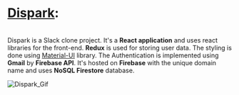 **<h1>[Dispark](https://www.dispark.ca):</h1>**<br/>
Dispark is a Slack clone project. It's a **React application** and uses react libraries for the front-end. **Redux** is used for storing user data. The styling is done using [Material-UI](https://material-ui.com) library. The Authentication is implemented using **Gmail** by **Firebase API**. It's hosted on **Firebase** with the unique domain name and uses **NoSQL Firestore** database.

![Dispark_Gif](https://user-images.githubusercontent.com/27888823/128644397-dd6964ff-64f0-47f5-b9f9-865522c20830.gif)
